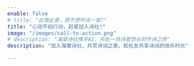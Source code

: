 ```yaml
---
enable: false
# title: "此情此景，想不想吟诗一首?"
title: "心动不如行动，赶紧加入诗社!"
image: "/images/call-to-action.png"
# description: "海棠诗社携手AI，共赴一场诗意悠长的作诗之旅"
description: "加入海棠诗社，共赏诗词之美，和社友共享诗词的快乐时光"

---
```

